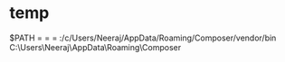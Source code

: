 # temp

$PATH = = = :/c/Users/Neeraj/AppData/Roaming/Composer/vendor/bin
C:\Users\Neeraj\AppData\Roaming\Composer
